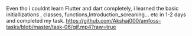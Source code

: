 Even tho i couldnt learn Flutter and dart completely, i learned the basic initiallizations , classes, functions,Introduction_screaning... etc in 1-2 days and completed my task. 
https://github.com/Akshaj000/amfoss-tasks/blob/master/task-06/gif.mp4?raw=true
